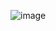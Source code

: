 ![image](https://github.com/Chipizdry/BMS_board_3S_Li-Ion/assets/79665980/2f42d390-9aa5-4d04-a811-5dc3df1210ad)
